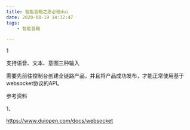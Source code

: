 ```yaml
---
title: 智能音箱之思必驰dui
date: 2020-08-19 14:32:47
tags:
	- 智能音箱

---
```


1

支持语音、文本、意图三种输入

需要先前往控制台创建全链路产品，并且将产品成功发布，才能正常使用基于websocket协议的API。



参考资料

1、

https://www.duiopen.com/docs/websocket